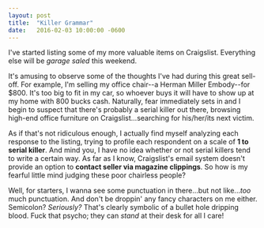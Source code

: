 ```yaml
---
layout: post
title:  "Killer Grammar"
date:   2016-02-03 10:00:00 -0600
---
```

I've started listing some of my more valuable items on Craigslist. Everything else will be *garage saled* this weekend.

It's amusing to observe some of the thoughts I've had during this great sell-off. For example, I'm selling my office chair--a Herman Miller Embody--for $800. It's too big to fit in my car, so whoever buys it will have to show up at my home with 800 bucks cash. Naturally, fear immediately sets in and I begin to suspect that there's probably a serial killer out there, browsing high-end office furniture on Craigslist...searching for his/her/its next victim.

As if that's not ridiculous enough, I actually find myself analyzing each response to the listing, trying to profile each respondent on a scale of **1 to serial killer**. And mind you, I have no idea whether or not serial killers tend to write a certain way. As far as I know, Craigslist's email system doesn't provide an option to **contact seller via magazine clippings**. So how is my fearful little mind judging these poor chairless people?

Well, for starters, I wanna see some punctuation in there...but not like...*too* much punctuation. And don't be droppin' any fancy characters on me either. Semicolon? *Seriously?* That's clearly symbolic of a bullet hole dripping blood. Fuck that psycho; they can *stand* at their desk for all I care!
